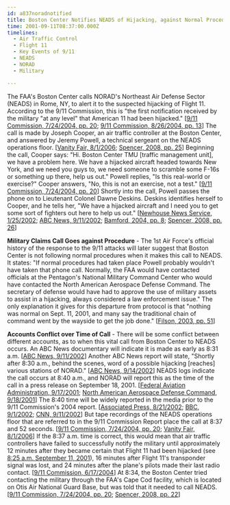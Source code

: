 ```yaml
---
id: a837noradnotified
title: Boston Center Notifies NEADS of Hijacking, against Normal Procedures; Accounts Conflict over Timing
time: 2001-09-11T08:37:00.000Z
timelines:
  - Air Traffic Control
  - Flight 11
  - Key Events of 9/11
  - NEADS
  - NORAD
  - Military

---
```


The FAA's Boston Center calls NORAD's Northeast Air Defense Sector (NEADS) in Rome, NY, to alert it to the suspected hijacking of Flight 11. According to the 9/11 Commission, this is "the first notification received by the military "at any level" that American 11 had been hijacked." [[9/11 Commission, 7/24/2004, pp. 20][1]; [9/11 Commission, 8/26/2004, pp. 13][2]] The call is made by Joseph Cooper, an air traffic controller at the Boston Center, and answered by Jeremy Powell, a technical sergeant on the NEADS operations floor. [[Vanity Fair, 8/1/2006][3]; [Spencer, 2008, pp. 25][4]] Beginning the call, Cooper says: "Hi. Boston Center TMU [traffic management unit], we have a problem here. We have a hijacked aircraft headed towards New York, and we need you guys to, we need someone to scramble some F-16s or something up there, help us out." Powell replies, "Is this real-world or exercise?" Cooper answers, "No, this is not an exercise, not a test." [[9/11 Commission, 7/24/2004, pp. 20][1]] Shortly into the call, Powell passes the phone on to Lieutenant Colonel Dawne Deskins. Deskins identifies herself to Cooper, and he tells her, "We have a hijacked aircraft and I need you to get some sort of fighters out here to help us out." [[Newhouse News Service, 1/25/2002][5]; [ABC News, 9/11/2002][16]; [Bamford, 2004, pp. 8][6]; [Spencer, 2008, pp. 26][4]]

**Military Claims Call Goes against Procedure** - The 1st Air Force's official history of the response to the 9/11 attacks will later suggest that Boston Center is not following normal procedures when it makes this call to NEADS. It states: "If normal procedures had taken place Powell probably wouldn't have taken that phone call. Normally, the FAA would have contacted officials at the Pentagon's National Military Command Center who would have contacted the North American Aerospace Defense Command. The secretary of defense would have had to approve the use of military assets to assist in a hijacking, always considered a law enforcement issue." The only explanation it gives for this departure from protocol is that "nothing was normal on Sept. 11, 2001, and many say the traditional chain of command went by the wayside to get the job done." [[Filson, 2003, pp. 51][7]]

**Accounts Conflict over Time of Call** - There will be some conflict between different accounts, as to when this vital call from Boston Center to NEADS occurs. An ABC News documentary will indicate it is made as early as 8:31 a.m. [[ABC News, 9/11/2002][16]] Another ABC News report will state, "Shortly after 8:30 a.m., behind the scenes, word of a possible hijacking [reaches] various stations of NORAD." [[ABC News, 9/14/2002][8]] NEADS logs indicate the call occurs at 8:40 a.m., and NORAD will report this as the time of the call in a press release on September 18, 2001. [[Federal Aviation Administration, 9/17/2001][9]; [North American Aerospace Defense Command, 9/18/2001][10]] The 8:40 time will be widely reported in the media prior to the 9/11 Commission's 2004 report. [[Associated Press, 8/21/2002][11]; [BBC, 9/1/2002][12]; [CNN, 9/11/2002][13]] But tape recordings of the NEADS operations floor that are referred to in the 9/11 Commission Report place the call at 8:37 and 52 seconds. [[9/11 Commission, 7/24/2004, pp. 20][1]; [Vanity Fair, 8/1/2006][14]] If the 8:37 a.m. time is correct, this would mean that air traffic controllers have failed to successfully notify the military until approximately 12 minutes after they became certain that Flight 11 had been hijacked (see [8:25 a.m. September 11, 2001][17]), 16 minutes after Flight 11's transponder signal was lost, and 24 minutes after the plane's pilots made their last radio contact. [[9/11 Commission, 6/17/2004][15]] At 8:34, the Boston Center tried contacting the military through the FAA's Cape Cod facility, which is located on Otis Air National Guard Base, but was told that it needed to call NEADS. [[9/11 Commission, 7/24/2004, pp. 20][1]; [Spencer, 2008, pp. 22][4]]

[1]: https://web.archive.org/web/20041020144854/http://www.decloah.com/mirrors/9-11/911_Report.txt
[2]: https://www.hsdl.org/?view&did=484625
[3]: https://www.vanityfair.com/news/2006/08/norad200608
[4]: https://www.amazon.com/Touching-History-Untold-Unfolded-America/dp/1416559256
[5]: https://web.archive.org/web/20020219050126/http://www.newhouse.com/archive/story1a012802.html
[6]: https://www.amazon.com/Pretext-War-Americas-Intelligence-Agencies/dp/0385506724
[7]: https://www.amazon.com/Air-War-Over-America-Defense/dp/061512416X
[8]: https://web.archive.org/web/20021003210756/http://abcnews.go.com/onair/DailyNews/sept11_moments_1.html
[9]: https://nsarchive2.gwu.edu//NSAEBB/NSAEBB165/faa7.pdf
[10]: https://web.archive.org/web/20030809155434/http:/www.norad.mil/index.cfm?fuseaction=home.news_rel_09_18_01
[11]: https://web.archive.org/web/20021002112814/http://www.gomemphis.com/mca/america_at_war/article/0,1426,MCA_945_1340414,00.html
[12]: https://web.archive.org/web/20040701101430/http://www.mnet.co.za/CarteBlanche/Display/Display.asp?Id=2063
[13]: http://edition.cnn.com/TRANSCRIPTS/0209/11/se.43.html
[14]: https://www.vanityfair.com/news/2006/08/norad200608
[15]: https://web.archive.org/web/20150503100930/http://www.nbcnews.com/id/5233007
[16]: https://911research.wtc7.net/cache/pentagon/attack/abcnews091102_jenningsinterviews.html
[17]: /timeline/#a825bostonrealizes
